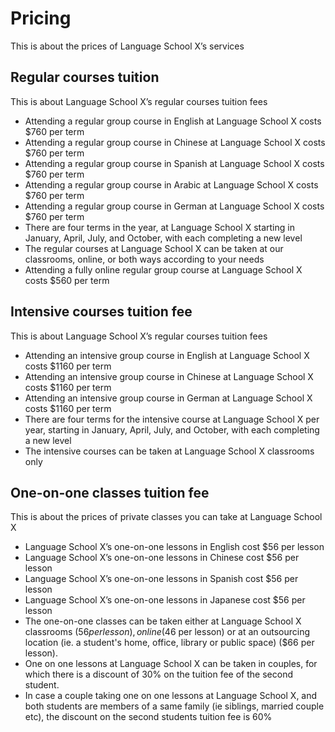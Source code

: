 # Pricing

This is about the prices of Language School X’s services

## Regular courses tuition

This is about Language School X’s regular courses tuition fees

- Attending a regular group course in English at Language School X costs $760 per term
- Attending a regular group course in Chinese at Language School X costs $760 per term
- Attending a regular group course in Spanish at Language School X costs $760 per term
- Attending a regular group course in Arabic at Language School X costs $760 per term
- Attending a regular group course in German at Language School X costs $760 per term
- There are four terms in the year, at Language School X starting in January, April, July, and October, with each completing a new level
- The regular courses at Language School X can be taken at our classrooms, online, or both ways according to your needs
- Attending a fully online regular group course at Language School X costs $560 per term

## Intensive courses tuition fee

This is about Language School X’s regular courses tuition fees

- Attending an intensive group course in English at Language School X costs $1160 per term
- Attending an intensive group course in Chinese at Language School X costs $1160 per term
- Attending an intensive group course in German at Language School X costs $1160 per term
- There are four terms for the intensive course at Language School X per year, starting in January, April, July, and October, with each completing a new level
- The intensive courses can be taken at Language School X classrooms only

## One-on-one classes tuition fee

This is about the prices of private classes you can take at Language School X

- Language School X’s one-on-one lessons in English cost $56 per lesson
- Language School X’s one-on-one lessons in Chinese cost $56 per lesson
- Language School X’s one-on-one lessons in Spanish cost $56 per lesson
- Language School X’s one-on-one lessons in Japanese cost $56 per lesson
- The one-on-one classes can be taken either at Language School X classrooms ($56 per lesson), online ($46 per lesson)  or at an outsourcing location (ie. a student's home, office, library or public space) ($66 per lesson).
- One on one lessons at Language School X can be taken in couples, for which there is a discount of 30% on the tuition fee of the second student.
- In case a couple taking one on one lessons at Language School X, and both students are members of a same family (ie siblings, married couple etc), the discount on the second students tuition fee is 60%